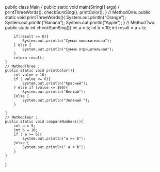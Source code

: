 public class Main {
    public static void main(String[] args) {
        printThreeWords();
        checkSumSing();
        printColor();
    }
    // MethodOne:
    public static void printThreeWords(){
        System.out.println("Orange");
        System.out.println("Banana");
        System.out.println("Apple");
    }
    // MethodTwo:
    public static int checkSumSing(){
        int a = 5;
        int b = 10;
        int result = a + b;

        if(result >= 0){
            System.out.println("Сумма положительна");
        } else {
            System.out.println("Сумма отрицательная");
        }
        return result;
    }
    // MethodThree :
    public static void printColor(){
        int value = 10;
        if ( value <= 0){
            System.out.println("Красный");
        } else if (value <= 100){
            System.out.println("Желтый");
        }else {
            System.out.println("Зеленый ");
        }

    }
    // MethodFour :
    public static void compareNumbers(){
        int a = 5;
        int b = 10;
        if ( a >= b){
            System.out.println("а >= b");
        }else {
            System.out.println(" a < b");
        }
    }
}